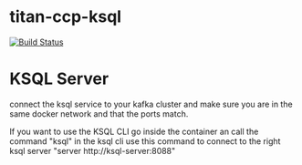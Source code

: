 # titan-ccp-ksql

[![Build Status](https://travis-ci.org/j-grabitzky/titan-ccp-ksql.svg?branch=master)](https://travis-ci.org/j-grabitzky/titan-ccp-ksql)

# KSQL Server
connect the ksql service to your kafka cluster and make sure you are in the same docker network and that the ports match.

If you want to use the KSQL CLI go inside the container an call the command "ksql"
in the ksql cli use this command to connect to the right ksql server "server http://ksql-server:8088"
